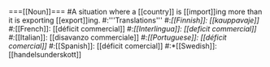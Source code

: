 ===[[Noun]]===
#A situation where a [[country]] is [[import]]ing more than it is exporting [[export]]ing.
#:'''Translations'''
#:*[[Finnish]]: [[kauppavaje]]
#:*[[French]]: [[déficit commercial]]
#:*[[Interlingua]]: [[deficit commercial]]
#:*[[Italian]]: [[disavanzo commerciale]]
#:*[[Portuguese]]: [[déficit comercial]]
#:*[[Spanish]]: [[déficit comercial]]
#:*[[Swedish]]: [[handelsunderskott]]